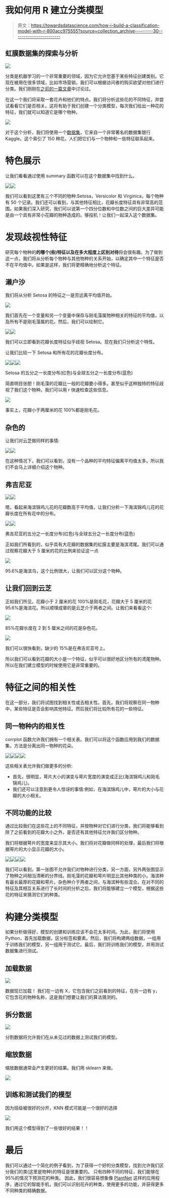 # 我如何用 R 建立分类模型

> 原文：<https://towardsdatascience.com/how-i-build-a-classification-model-with-r-800acc975555?source=collection_archive---------30----------------------->

## 虹膜数据集的探索与分析

![](img/05015fef7f485e06f683fc3321a90d73.png)

分类是机器学习的一个非常重要的领域，因为它允许您基于某些特征创建类别。它现在被用在很多领域，比如市场营销，我们可以根据访问者的购买欲望对他们进行分类。我们刚刚在[之前的一篇文章](https://medium.com/@martin.decombarieu/how-i-increased-the-conversion-rate-of-an-e-comerce-shop-4d0fa2bfc33b)中讨论过。

在这一个我们将采取一套花卉和他们的特点。我们将分析这些花的不同特征，并尝试看看它们是否相关。这将有助于我们创建一个分类模型，每次我们给出一种花的特征，我们就可以知道它是哪个物种。

![](img/245ff59a80edddfeb366c2d6edccf5cc.png)

对于这个分析，我们将使用一个[数据集](https://www.kaggle.com/uciml/iris)，它来自一个非常著名的数据集银行 Kaggle。这个索引了 150 种花，人们把它们与一个物种和一些特征联系起来。

# 特色展示

让我们看看通过使用 summary 函数可以在这个数据集中找到什么。

![](img/45e3a4702dbe9424b944368093f4435d.png)![](img/e01cbffe1aa195b971521b142dacf048.png)

我们可以看到这里有三个不同的物种:Setosa，Versicolor 和 Virginica，每个物种有 50 个记录。我们还可以看到，与其他特征相比，花瓣长度特征具有非常高的范围。如果我们深入研究，我们可以说第一个四分位数和中位数之间的巨大差异可能是由一个具有非常小花瓣的物种造成的。够投机！让我们一起深入这个数据集。

# 发现歧视性特征

研究每个物种的**的哪个(些)特征以及在多大程度上区别对待**将会很有趣。为了做到这一点，我们将从分析每个物种与其他物种的关系开始，以确定其中一个特征是否不在平均值中。如果是这样，我们将更精确地分析这个特征。

## 濑户沙

我们将从分析 Setosa 的特征之一是否远离平均值开始。

![](img/50059cd6374f2d9bf73e9bc57c3bb8fc.png)

我们首先在一个变量和另一个变量中保存与刚毛藻属物种相关的特征的平均值，以及所有不是刚毛藻属的花。然后，我们可以绘制它。

![](img/286571faf50ddc0faf9d3602e64b6cbb.png)![](img/9305c48d41ecd06d1ba9d1e7f809ad16.png)

我们可以立即看到花瓣长度特征似乎歧视 Setosa。现在我们只分析这个特性。

让我们比较一下 Setosa 和所有花的花瓣长度分布。

![](img/0959238dfe6a847f4f3858c4eec829e9.png)![](img/d337cefd910c964d816a040c0d57e1e7.png)![](img/f361b35530fbe5e2ce9c7c6edf122c15.png)

Setosa 的五分之一长度分布(红色)与全球五分之一长度分布(蓝色)

简直明目张胆！刚毛藻的花瓣比一般的花瓣要小得多。甚至似乎这种独特的特征歧视了我们这个物种。我们可以用 r 快速检查这些信息。

![](img/640d79052dd8d7a80e6fc7d7e1a69198.png)

事实上，花瓣小于两厘米的花 100%都是刚毛花。

## 杂色的

让我们对云芝做同样的事情:

![](img/e91b4cc7776d0a806986e3992ea07f41.png)![](img/3d7ce0e130ca0c38859f20d85af5c7cf.png)

在这种情况下，我们可以看到，没有一个品种的平均特征偏离平均值太多。所以我们不会马上详细介绍这个物种。

## 弗吉尼亚

![](img/4cc29149528d1468e387ba9311db6e7f.png)![](img/3e1764cc42867737b473801ac2c25e76.png)

嗯，看起来海滨锦鸡儿花的花瓣数高于平均值，让我们分析一下海滨锦鸡儿花的花瓣长度在所有花中的分布。

![](img/4e9c5487b3a39366e707a8796040c5e7.png)![](img/52c6007361d0ffce4210e62f6b706dc8.png)

弗吉尼亚的五分之一长度分布(红色)与全球五分之一长度分布(蓝色)

正如我们所看到的，似乎具有大花瓣的数据集的虹膜主要是海滨鸢尾。我们可以通过观察花瓣大于 5 厘米的花的比例来验证这一点

![](img/e4abbac0b2b9d3b9b5ff020b5621e423.png)

95.6%是海滨鸟，这个比例很大，让我们可以区分这个物种。

## 让我们回到云芝

正如我们所见，花瓣小于 2 厘米的花 100%是刚毛花，花瓣大于 5 厘米的花 95.6%是海滨花。所以顺理成章的是云芝介于两者之间。让我们来看看这个:

![](img/a92b983e26d4d6ab73292b445f71d17c.png)

85%花瓣长度在 2 到 5 厘米之间的花是杂色花。

![](img/450a03cff3a682c47d8e8ebe32c495f9.png)

我们可以很快看到，缺少的 15%是在弗吉尼亚号上。

所以我们可以看到花瓣的大小是一个特征，似乎可以很好地区分所有的鸢尾物种。所以在我们建立模型的时候使用它是非常重要的。

# 特征之间的相关性

在这一部分，我们将试图找到相关性或去相关性。首先，我们将观察在同一物种中，某些特征是否会影响其他特征。然后我们将比较所有花的一些特征。

## 同一物种内的相关性

corrplot 函数允许我们拥有一个相关表。我们可以将这个函数应用到我们的数据集，方法是分离出同一物种的花朵。

![](img/6a3e7708cefe5c425d7e040a259d46a0.png)![](img/957d62e792d64454849d8b33de071fd4.png)![](img/2a8f3e3e52072bd224c6b34e42e3295a.png)![](img/a3002333c8f0317408469650c266cc54.png)

这些相关表允许我们做更多的分析:

*   首先，很明显，萼片大小的演变与萼片宽度的演变成正比(海滨锦鸡儿和刚毛锦鸡儿)。
*   我们还可以注意到更令人惊讶的事情:例如，在海滨锦鸡儿中，萼片的大小与花瓣的大小相关。

## 不同功能的比较

通过比较我们在这些花上的不同特征，并按物种对它们进行分类，我们将能够看到除了之前看到的花瓣大小之外，是否还有其他特征允许我们区分物种。

我们将根据萼片的宽度来显示其大小。我们将对花瓣做同样的处理，最后我们将根据萼片的大小显示花瓣的大小。

![](img/0fe50d592bed5f6007b514fc194b515b.png)![](img/7fb32c68dcca346b3c51e824b48a4024.png)![](img/dfc5772a56d6ab8d64a4497f2c81b7ca.png)![](img/0f996c51c360ed24413d7ceb8789f1c6.png)

我们可以看到，第一张图不允许我们对物种进行分类，另一方面，另外两张图显示了物种之间相当清晰的分界线。刚毛藻的花瓣和萼片明显比其他种类的小。海滨种有最长最厚的花瓣和萼片。杂色种介于两者之间，与海滨种有些混合。在对不同的特征及其相互关系进行了长时间的分析之后，我们将能够建立一个模型，根据这些花的特征来猜测它们的种类。

# 构建分类模型

如果分析做得好，模型的创建和训练应该不会花太多时间。为此，我们将使用 Python，首先加载数据，区分标签和要素。然后，我们将构建两组数据，一组用于训练我们的模型，另一组用于测试它。最后，我们将训练我们的模型，并用测试数据集进行测试。

## 加载数据

![](img/8d9f159dbf9a4def06136563b1ed9eb7.png)

数据现已加载！
我们在一边有 X，它包含我们之前看到的特征，在另一边有 y，它包含花的物种名称，这是我们想要让我们的算法猜测的。

## 拆分数据

![](img/3f881191e89fff7dffca44bec7e81cbc.png)

分割数据将允许我们在从未见过的数据上测试我们的模型。

## 缩放数据

缩放数据通常会产生更好的结果。我们用 sklearn 来做。

![](img/f83e251accfede66f14058e315edc7a7.png)

## 训练和测试我们的模型

因为班级被很好的分开，KNN 模式可能是一个很好的选择

![](img/39b9c9d6c44e7e9f5ef9c6f8a60b25f5.png)

我们用这个模型得到了一些很好的结果！！

# 最后

我们可以通过一个简化的例子看到，为了获得一个好的分类模型，找到允许我们区分我们的类(这里是物种)的特征是很重要的。
只有四种不同的特征，我们能够在 95%的情况下预测花的种类。
因此，我们很容易想象像 [PlantNet](https://play.google.com/store/apps/details?id=org.plantnet&hl=fr) 这样的应用程序，通过它的智能手机，我们可以识别花卉的种类，使用更多的功能，并获得更多不同种类的精确数据。
